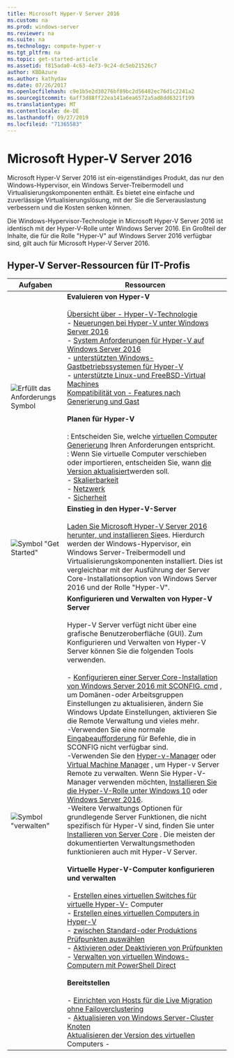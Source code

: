 ```yaml
---
title: Microsoft Hyper-V Server 2016
ms.custom: na
ms.prod: windows-server
ms.reviewer: na
ms.suite: na
ms.technology: compute-hyper-v
ms.tgt_pltfrm: na
ms.topic: get-started-article
ms.assetid: f815ada0-4c63-4e73-9c24-dc5eb21526c7
author: KBDAzure
ms.author: kathydav
ms.date: 07/26/2017
ms.openlocfilehash: c9e1b5e2d30276bf89bc2d56482ec76d1c2241a2
ms.sourcegitcommit: 6aff3d88ff22ea141a6ea6572a5ad8dd6321f199
ms.translationtype: MT
ms.contentlocale: de-DE
ms.lasthandoff: 09/27/2019
ms.locfileid: "71365583"
---
```

# <a name="microsoft-hyper-v-server-2016"></a>Microsoft Hyper-V Server 2016

Microsoft Hyper-V Server 2016 ist ein\-eigenständiges Produkt, das nur den Windows-Hypervisor, ein Windows Server-Treibermodell und Virtualisierungskomponenten enthält. Es bietet eine einfache und zuverlässige Virtualisierungslösung, mit der Sie die Serverauslastung verbessern und die Kosten senken können.

Die Windows-Hypervisor-Technologie in Microsoft Hyper-V Server 2016 ist identisch mit der Hyper\-V-Rolle unter Windows Server 2016. Ein Großteil der Inhalte, die für die Rolle "Hyper\-V" auf Windows Server 2016 verfügbar sind, gilt auch für Microsoft Hyper-V Server 2016.

## <a name="hyper-v-server-resources-for-it-pros"></a>Hyper\-V Server-Ressourcen für IT-Profis

|Aufgaben|Ressourcen|
|-|-|
|![Erfüllt das Anforderungs Symbol](media/All_Symbols_MeetsRequirements.png)|**Evaluieren von Hyper-V**<br /><br />[Übersicht über -   Hyper-V-Technologie](hyper-v-technology-overview.md)<br />- [Neuerungen bei Hyper-V unter Windows Server 2016](what-s-new-in-hyper-v-on-windows.md)<br />-   [System Anforderungen für Hyper-V auf Windows Server 2016](system-requirements-for-hyper-v-on-windows.md)<br />-   [unterstützten Windows-Gastbetriebssystemen für Hyper-V](supported-windows-guest-operating-systems-for-hyper-v-on-windows.md)<br />-   [unterstützte Linux-und FreeBSD-Virtual Machines](supported-linux-and-freebsd-virtual-machines-for-hyper-v-on-windows.md)<br />[Kompatibilität von -   Features nach Generierung und Gast](hyper-v-feature-compatibility-by-generation-and-guest.md)<br /><br />**Planen für Hyper-V**<br /><br />: Entscheiden Sie, welche [virtuellen Computer Generierung](plan/should-i-create-a-generation-1-or-2-virtual-machine-in-hyper-v.md) Ihren Anforderungen entspricht. <br/>: Wenn Sie virtuelle Computer verschieben oder importieren, entscheiden Sie, wann [die Version aktualisiert](deploy/upgrade-virtual-machine-version-in-hyper-v-on-windows-or-windows-server.md)werden soll. <br />- [Skalierbarkeit](plan/plan-hyper-v-scalability-in-windows-server.md) <br />- [Netzwerk](plan/plan-hyper-v-networking-in-windows-server.md) <br />- [Sicherheit](plan/plan-hyper-v-security-in-windows-server.md)|
|![Symbol "Get Started"](media/All_Symbols_GetStarted.png)|**Einstieg in den Hyper-V-Server**<br /><br />[Laden Sie Microsoft Hyper\-V Server 2016 herunter, und installieren Sie](https://www.microsoft.com/evalcenter/evaluate-hyper-v-server-2016)es. Hierdurch werden der Windows-Hypervisor, ein Windows Server-Treibermodell und Virtualisierungskomponenten installiert. Dies ist vergleichbar mit der Ausführung der Server Core-Installationsoption von Windows Server 2016 und der Rolle "Hyper\-V".|
|![Symbol "verwalten"](media/All_Symbols_Administrator.png)|**Konfigurieren und Verwalten von Hyper-V Server**<br /><br />Hyper\-V Server verfügt nicht über eine grafische Benutzeroberfläche \(GUI\). Zum Konfigurieren und Verwalten von Hyper\-V Server können Sie die folgenden Tools verwenden.<br /><br />-   [Konfigurieren einer Server Core-Installation von Windows Server 2016 mit SCONFIG. cmd](../../get-started/sconfig-on-ws2016.md) , um Domänen-oder Arbeitsgruppen Einstellungen zu aktualisieren, ändern Sie Windows Update Einstellungen, aktivieren Sie die Remote Verwaltung und vieles mehr.<br />-Verwenden Sie eine normale [Eingabeaufforderung](../../administration/windows-commands/windows-commands.md) für Befehle, die in SCONFIG nicht verfügbar sind.<br />-Verwenden Sie den [Hyper\-v-Manager](https://msdn.microsoft.com/virtualization/hyperv_on_windows/user_guide/remote_host_management) oder [Virtual Machine Manager](https://docs.microsoft.com/system-center/vmm) , um Hyper\-v Server Remote zu verwalten. Wenn Sie Hyper\-V-Manager verwenden möchten, [Installieren Sie die Hyper\-V-Rolle unter Windows 10](https://docs.microsoft.com/virtualization/hyper-v-on-windows/quick-start/enable-hyper-v) oder [Windows Server 2016](get-started/install-the-hyper-v-role-on-windows-server.md).<br />-Weitere Verwaltungs Optionen für grundlegende Server Funktionen, die nicht spezifisch für Hyper\-V sind, finden Sie unter [Installieren von Server Core](../../get-started/getting-started-with-server-core.md) . Die meisten der dokumentierten Verwaltungsmethoden funktionieren auch mit Hyper\-V Server.<br /><br />**Virtuelle Hyper\-V-Computer konfigurieren und verwalten**<br /><br />-   [Erstellen eines virtuellen Switches für virtuelle Hyper-V-](get-started/create-a-virtual-switch-for-hyper-v-virtual-machines.md) Computer<br />-   [Erstellen eines virtuellen Computers in Hyper-V](get-started/create-a-virtual-machine-in-hyper-v.md)<br />-   [zwischen Standard-oder Produktions Prüfpunkten auswählen](manage/choose-between-standard-or-production-checkpoints-in-hyper-v.md)<br />-   [Aktivieren oder Deaktivieren von Prüfpunkten](manage/enable-or-disable-checkpoints-in-hyper-v.md)<br />-   [Verwalten von virtuellen Windows-Computern mit PowerShell Direct](manage/manage-windows-virtual-machines-with-powershell-direct.md) <br /><br />**Bereitstellen**<br /><br />-   [Einrichten von Hosts für die Live Migration ohne Failoverclustering](deploy/set-up-hosts-for-live-migration-without-failover-clustering.md)<br />- [Aktualisieren von Windows Server-Cluster Knoten](../../failover-clustering/cluster-operating-system-rolling-upgrade.md)<br />[Aktualisieren der Version des virtuellen](deploy/upgrade-virtual-machine-version-in-hyper-v-on-windows-or-windows-server.md) Computers - <br />|
